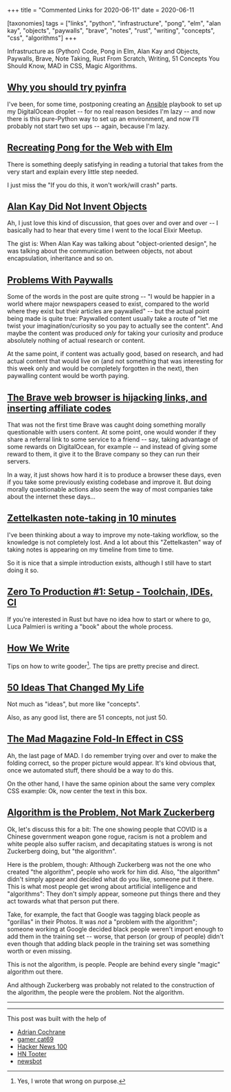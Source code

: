 +++
title = "Commented Links for 2020-06-11"
date = 2020-06-11

[taxonomies]
tags = ["links", "python", "infrastructure", "pong", "elm", "alan kay",
"objects", "paywalls", "brave", "notes", "rust", "writing", "concepts", "css",
"algorithms"]
+++

Infrastructure as (Python) Code, Pong in Elm, Alan Kay and Objects, Paywalls,
Brave, Note Taking, Rust From Scratch, Writing, 51 Concepts You Should Know,
MAD in CSS, Magic Algorithms.

<!-- more -->

## [Why you should try pyinfra](https://pointlessramblings.com/posts/Why_You_Should_Try_pyinfra/)

I've been, for some time, postponing creating an
[Ansible](https://www.ansible.com/) playbook to set up my DigitalOcean droplet
-- for no real reason besides I'm lazy -- and now there is this pure-Python
way to set up an environment, and now I'll probably not start two set ups --
again, because I'm lazy.

## [Recreating Pong for the Web with Elm](https://dev.to/bijanbwb/recreating-pong-for-the-web-with-elm-2bi8)

There is something deeply satisfying in reading a tutorial that takes from the
very start and explain every little step needed.

I just miss the "If you do this, it won't work/will crash" parts.

## [Alan Kay Did Not Invent Objects](https://www.hillelwayne.com/post/alan-kay/)

Ah, I just love this kind of discussion, that goes over and over and over -- I
basically had to hear that every time I went to the local Elixir Meetup.

The gist is: When Alan Kay was talking about "object-oriented design", he was
talking about the communication between objects, not about encapsulation,
inheritance and so on.

## [Problems With Paywalls](https://slatestarcodex.com/2020/06/04/problems-with-paywalls/)

Some of the words in the post are quite strong -- "I would be happier in a
world where major newspapers ceased to exist, compared to the world where they
exist but their articles are paywalled" -- but the actual point being made is
quite true: Paywalled content usually take a route of "let me twist your
imagination/curiosity so you pay to actually see the content". And maybe the
content was produced _only_ for taking your curiosity and produce absolutely
nothing of actual research or content.

At the same point, if content was actually good, based on research, and had
actual content that would live on (and not something that was interesting for
this week only and would be completely forgotten in the next), then paywalling
content would be worth paying.

## [The Brave web browser is hijacking links, and inserting affiliate codes](https://davidgerard.co.uk/blockchain/2020/06/06/the-brave-web-browser-is-hijacking-links-and-inserting-affiliate-codes/)

That was not the first time Brave was caught doing something morally
questionable with users content. At some point, one would wonder if they
share a referral link to some service to a friend -- say, taking advantage of
some rewards on DigitalOcean, for example -- and instead of giving some reward
to them, it give it to the Brave company so they can run their servers.

In a way, it just shows how hard it is to produce a browser these days, even
if you take some previously existing codebase and improve it. But doing
morally questionable actions also seem the way of most companies take about
the internet these days...

## [Zettelkasten note-taking in 10 minutes](https://blog.viktomas.com/posts/slip-box/)

I've been thinking about a way to improve my note-taking workflow, so the
knowledge is not completely lost. And a lot about this "Zettelkasten" way of
taking notes is appearing on my timeline from time to time.

So it is nice that a simple introduction exists, although I still have to
start doing it so.

## [Zero To Production #1: Setup - Toolchain, IDEs, CI](https://www.lpalmieri.com/posts/2020-06-06-zero-to-production-1-setup-toolchain-ides-ci/)

If you're interested in Rust but have no idea how to start or where to go,
Luca Palmieri is writing a "book" about the whole process.

## [How We Write](https://blog.griffin.sh/2020/06/05/how-we-write/)

Tips on how to write gooder[^1]. The tips are pretty precise and direct.

## [50 Ideas That Changed My Life](https://www.perell.com/blog/50-ideas-that-changed-my-life)

Not much as "ideas", but more like "concepts".

Also, as any good list, there are 51 concepts, not just 50.

## [The Mad Magazine Fold-In Effect in CSS](https://thomaspark.co/2020/06/the-mad-magazine-fold-in-effect-in-css/)

Ah, the last page of MAD. I do remember trying over and over to make the
folding correct, so the proper picture would appear. It's kind obvious that,
once we automated stuff, there should be a way to do this.

On the other hand, I have the same opinion about the same very complex CSS
example: Ok, now center the text in this box.

## [Algorithm is the Problem, Not Mark Zuckerberg](https://interconnected.blog/algorithm-is-the-problem-not-mark-zuckerberg/)

Ok, let's discuss this for a bit: The one showing people that COVID is a
Chinese government weapon gone rogue, racism is not a problem and white people
also suffer racism, and decapitating statues is wrong is not Zuckerberg doing,
but "the algorithm".

Here is the problem, though: Although Zuckerberg was not the one who created
"the algorithm", people who work for him did. Also, "the algorithm" didn't
simply appear and decided what do you like, someone put it there. This is what
most people get wrong about artificial intelligence and "algorithms": They
don't simply appear, someone put things there and they act towards what that
person put there.

Take, for example, the fact that Google was tagging black people as "gorillas"
in their Photos. It was _not_ a "problem with the algorithm"; someone working
at Google decided black people weren't import enough to add them in the
training set -- worse, that person (or group of people) didn't even though
that adding black people in the training set was something worth or even
missing.

This is not the algorithm, is people. People are behind every single "magic"
algorithm out there.

And although Zuckerberg was probably not related to the construction of the
algorithm, the people were the problem. Not the algorithm.

---

[^1]: Yes, I wrote that wrong on purpose.

---

This post was built with the help of

* [Adrian Cochrane](https://floss.social/@alcinnz)
* [gamer cat69](https://loves.pizza/@a_cat)
* [Hacker News 100](https://botsin.space/@hn100)
* [HN Tooter](https://mastodon.social/@hntooter)
* [newsbot](https://mastodon.social/@newsbot)
